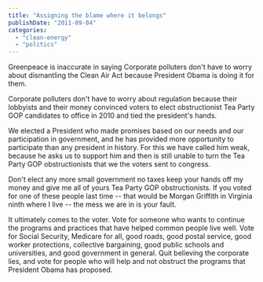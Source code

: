```yaml
---
title: "Assigning the blame where it belongs"
publishDate: "2011-09-04"
categories: 
  - "clean-energy"
  - "politics"
---
```


Greenpeace is inaccurate in saying Corporate polluters don't have to worry about dismantling the Clean Air Act because President Obama is doing it for them.

Corporate polluters don't have to worry about regulation because their lobbyists and their money convinced voters to elect obstructionist Tea Party GOP candidates to office in 2010 and tied the president's hands.

We elected a President who made promises based on our needs and our participation in government, and he has provided more opportunity to participate than any president in history. For this we have called him weak, because he asks us to support him and then is still unable to turn the Tea Party GOP obstructionists that we the voters sent to congress.

Don't elect any more small government no taxes keep your hands off my money and give me all of yours Tea Party GOP obstructionists. If you voted for one of these people last time -- that would be Morgan Griffith in Virginia ninth where I live -- the mess we are in is your fault.

It ultimately comes to the voter. Vote for someone who wants to continue the programs and practices that have helped common people live well. Vote for Social Security, Medicare for all, good roads, good postal service, good worker protections, collective bargaining, good public schools and universities, and good government in general. Quit believing the corporate lies, and vote for people who will help and not obstruct the programs that President Obama has proposed.
